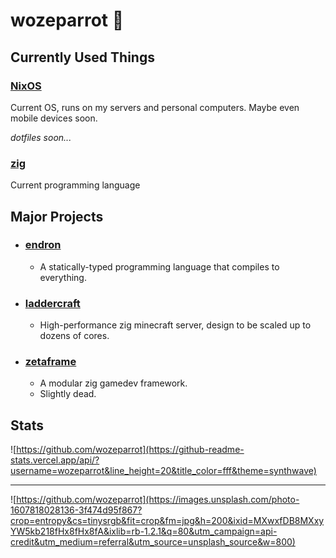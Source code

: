 # wozeparrot :parrot:

## Currently Used Things

### [NixOS](https://nixos.org/)

Current OS, runs on my servers and personal computers. Maybe even mobile devices soon.

*dotfiles soon...*

### [zig](https://ziglang.org/)

Current programming language

## Major Projects

- ### [endron](https://github.com/wozeparrot/endron)
  - A statically-typed programming language that compiles to everything.
- ### [laddercraft](https://github.com/wozeparrot/laddercraft)
  - High-performance zig minecraft server, design to be scaled up to dozens of cores.
- ### [zetaframe](https://github.com/zetaframe)
  - A modular zig gamedev framework.
  - Slightly dead.

## Stats

![https://github.com/wozeparrot](https://github-readme-stats.vercel.app/api/?username=wozeparrot&line_height=20&title_color=fff&theme=synthwave)

---

![https://github.com/wozeparrot](https://images.unsplash.com/photo-1607818028136-3f474d95f867?crop=entropy&cs=tinysrgb&fit=crop&fm=jpg&h=200&ixid=MXwxfDB8MXxyYW5kb218fHx8fHx8fA&ixlib=rb-1.2.1&q=80&utm_campaign=api-credit&utm_medium=referral&utm_source=unsplash_source&w=800)
